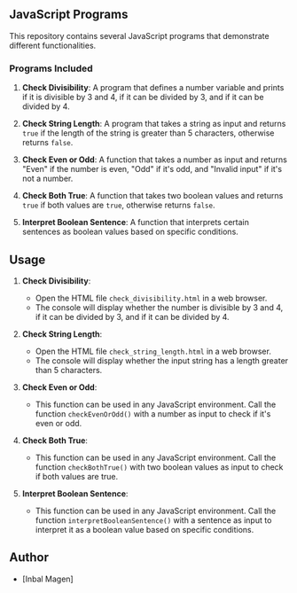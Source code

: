 ## JavaScript Programs

This repository contains several JavaScript programs that demonstrate different functionalities.

### Programs Included

1. **Check Divisibility**: A program that defines a number variable and prints if it is divisible by 3 and 4, if it can be divided by 3, and if it can be divided by 4.

2. **Check String Length**: A program that takes a string as input and returns `true` if the length of the string is greater than 5 characters, otherwise returns `false`.

3. **Check Even or Odd**: A function that takes a number as input and returns "Even" if the number is even, "Odd" if it's odd, and "Invalid input" if it's not a number.

4. **Check Both True**: A function that takes two boolean values and returns `true` if both values are `true`, otherwise returns `false`.

5. **Interpret Boolean Sentence**: A function that interprets certain sentences as boolean values based on specific conditions.

## Usage

1. **Check Divisibility**:
   - Open the HTML file `check_divisibility.html` in a web browser.
   - The console will display whether the number is divisible by 3 and 4, if it can be divided by 3, and if it can be divided by 4.

2. **Check String Length**:
   - Open the HTML file `check_string_length.html` in a web browser.
   - The console will display whether the input string has a length greater than 5 characters.

3. **Check Even or Odd**:
   - This function can be used in any JavaScript environment. Call the function `checkEvenOrOdd()` with a number as input to check if it's even or odd.

4. **Check Both True**:
   - This function can be used in any JavaScript environment. Call the function `checkBothTrue()` with two boolean values as input to check if both values are true.

5. **Interpret Boolean Sentence**:
   - This function can be used in any JavaScript environment. Call the function `interpretBooleanSentence()` with a sentence as input to interpret it as a boolean value based on specific conditions.

## Author

- [Inbal Magen]

